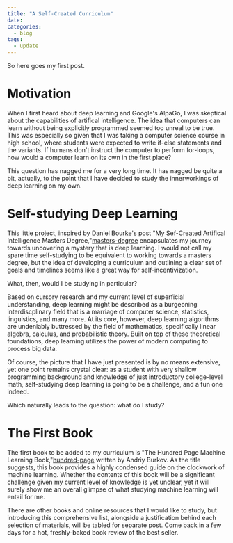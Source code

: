 ```yaml
---
title: "A Self-Created Curriculum"
date: 
categories:
  - blog
tags:
  - update
---
```


So here goes my first post. 

# Motivation

When I first heard about deep learning and Google's AlpaGo, I was skeptical about the capabilities of artifical intelligence. The idea that computers can learn without being explicitly programmed seemed too unreal to be true. This was especially so given that I was taking a computer science course in high school, where students were expected to write if-else statements and the variants. If humans don't instruct the computer to perform for-loops, how would a computer learn on its own in the first place?

This question has nagged me for a very long time. It has nagged be quite a bit, actually, to the point that I have decided to study the innerworkings of deep learning on my own. 

# Self-studying Deep Learning

This little project, inspired by Daniel Bourke's post "My Sef-Created Artifical Intelligence Masters Degree,"[masters-degree] encapsulates my journey towards uncovering a mystery that is deep learning. I would not call my spare time self-studying to be equivalent to working towards a masters degree, but the idea of developing a curriculum and outlining a clear set of goals and timelines seems like a great way for self-incentivization. 

What, then, would I be studying in particular? 

Based on cursory research and my current level of superficial understanding, deep learning might be described as a burgeoning interdiscplinary field that is a marriage of computer science, statistics, linguistics, and many more. At its core, however, deep learning algorithms are undeniably buttressed by the field of mathematics, specifically linear algebra, calculus, and probabilistic theory. Built on top of these theoretical foundations, deep learning utilizes the power of modern computing to process big data. 

Of course, the picture that I have just presented is by no means extensive, yet one point remains crystal clear: as a student with very shallow programming background and knowledge of just introductory college-level math, self-studying deep learning is going to be a challenge, and a fun one indeed. 

Which naturally leads to the question: what do I study?

# The First Book

The first book to be added to my curriculum is "The Hundred Page Machine Learning Book,"[hundred-page] written by Andriy Burkov. As the title suggests, this book provides a highly condensed guide on the clockwork of machine learning. Whether the contents of this book will be a significant challenge given my current level of knowledge is yet unclear, yet it will surely show me an overall glimpse of what studying machine learning will entail for me. 

There are other books and online resources that I would like to study, but introducing this comprehensive list, alongside a justification behind each selection of materials, will be tabled for separate post. Come back in a few days for a hot, freshly-baked book review of the best seller.



[masters-degree]: https://hackernoon.com/my-self-created-ai-masters-degree-ddc7aae92d0e
[hundred-page]: http://themlbook.com
